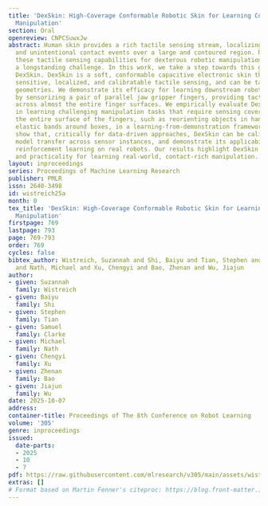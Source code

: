 ```yaml
---
title: 'DexSkin: High-Coverage Conformable Robotic Skin for Learning Contact-Rich
  Manipulation'
section: Oral
openreview: CNPCSuwxJw
abstract: Human skin provides a rich tactile sensing stream, localizing intentional
  and unintentional contact events over a large and contoured region. Replicating
  these tactile sensing capabilities for dexterous robotic manipulation systems remains
  a longstanding challenge. In this work, we take a step towards this goal by introducing
  DexSkin. DexSkin is a soft, conformable capacitive electronic skin that enables
  sensitive, localized, and calibratable tactile sensing, and can be tailored to varying
  geometries. We demonstrate its efficacy for learning downstream robotic manipulation
  by sensorizing a pair of parallel jaw gripper fingers, providing tactile coverage
  across almost the entire finger surfaces. We empirically evaluate DexSkin’s capabilities
  in learning challenging manipulation tasks that require sensing coverage across
  the entire surface of the fingers, such as reorienting objects in hand and wrapping
  elastic bands around boxes, in a learning-from-demonstration framework. We then
  show that, critically for data-driven approaches, DexSkin can be calibrated to enable
  model transfer across sensor instances, and demonstrate its applicability to online
  reinforcement learning on real robots. Our results highlight DexSkin’s suitability
  and practicality for learning real-world, contact-rich manipulation.
layout: inproceedings
series: Proceedings of Machine Learning Research
publisher: PMLR
issn: 2640-3498
id: wistreich25a
month: 0
tex_title: 'DexSkin: High-Coverage Conformable Robotic Skin for Learning Contact-Rich
  Manipulation'
firstpage: 769
lastpage: 793
page: 769-793
order: 769
cycles: false
bibtex_author: Wistreich, Suzannah and Shi, Baiyu and Tian, Stephen and Clarke, Samuel
  and Nath, Michael and Xu, Chengyi and Bao, Zhenan and Wu, Jiajun
author:
- given: Suzannah
  family: Wistreich
- given: Baiyu
  family: Shi
- given: Stephen
  family: Tian
- given: Samuel
  family: Clarke
- given: Michael
  family: Nath
- given: Chengyi
  family: Xu
- given: Zhenan
  family: Bao
- given: Jiajun
  family: Wu
date: 2025-10-07
address:
container-title: Proceedings of The 8th Conference on Robot Learning
volume: '305'
genre: inproceedings
issued:
  date-parts:
  - 2025
  - 10
  - 7
pdf: https://raw.githubusercontent.com/mlresearch/v305/main/assets/wistreich25a/wistreich25a.pdf
extras: []
# Format based on Martin Fenner's citeproc: https://blog.front-matter.io/posts/citeproc-yaml-for-bibliographies/
---
```

